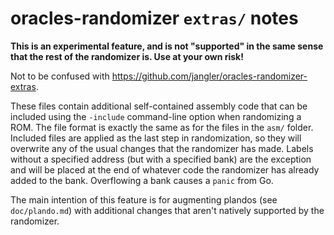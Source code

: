 # oracles-randomizer `extras/` notes

**This is an experimental feature, and is not "supported" in the same sense
that the rest of the randomizer is. Use at your own risk!**

Not to be confused with <https://github.com/jangler/oracles-randomizer-extras>.

These files contain additional self-contained assembly code that can be
included using the `-include` command-line option when randomizing a ROM. The
file format is exactly the same as for the files in the `asm/` folder. Included
files are applied as the last step in randomization, so they will overwrite any
of the usual changes that the randomizer has made. Labels without a specified
address (but with a specified bank) are the exception and will be placed at the
end of whatever code the randomizer has already added to the bank. Overflowing
a bank causes a `panic` from Go.

The main intention of this feature is for augmenting plandos (see
`doc/plando.md`) with additional changes that aren't natively supported by the
randomizer.
